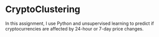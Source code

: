 # CryptoClustering


In this assignment, I use Python and unsupervised learning to predict if cryptocurrencies are affected by 24-hour or 7-day price changes.
